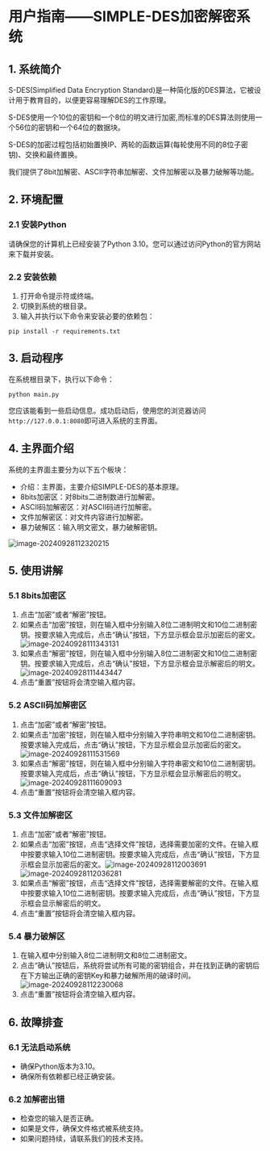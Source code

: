 # 用户指南——SIMPLE-DES加密解密系统

## 1. 系统简介

S-DES(Simplified Data Encryption Standard)是一种简化版的DES算法，它被设计用于教育目的，以便更容易理解DES的工作原理。

S-DES使用一个10位的密钥和一个8位的明文进行加密,而标准的DES算法则使用一个56位的密钥和一个64位的数据块。

S-DES的加密过程包括初始置换IP、两轮的函数运算(每轮使用不同的8位子密钥)、交换和最终置换。

我们提供了8bit加解密、ASCII字符串加解密、文件加解密以及暴力破解等功能。



## 2. 环境配置

### 2.1 安装Python

请确保您的计算机上已经安装了Python 3.10。您可以通过访问Python的官方网站来下载并安装。

### 2.2 安装依赖

1. 打开命令提示符或终端。
2. 切换到系统的根目录。
3. 输入并执行以下命令来安装必要的依赖包：

```
pip install -r requirements.txt
```

## 3. 启动程序

在系统根目录下，执行以下命令：

```
python main.py
```

您应该能看到一些启动信息。成功启动后，使用您的浏览器访问`http://127.0.0.1:8080`即可进入系统的主界面。



## 4. 主界面介绍

系统的主界面主要分为以下五个板块：

- 介绍：主界面，主要介绍SIMPLE-DES的基本原理。
- 8bits加密区：对8bits二进制数进行加解密。
- ASCII码加解密区：对ASCII码进行加解密。
- 文件加解密区：对文件内容进行加解密。
- 暴力破解区：输入明文密文，暴力破解密钥。

![image-20240928112320215](./.assets/image-20240928112320215-1727499019933-2.png)

## 5. 使用讲解

### 5.1 8bits加密区

1. 点击“加密”或者“解密”按钮。
2. 如果点击“加密”按钮，则在输入框中分别输入8位二进制明文和10位二进制密钥。按要求输入完成后，点击“确认”按钮，下方显示框会显示加密后的密文。![image-20240928111343131](./.assets/image-20240928111343131.png)
3. 如果点击“解密”按钮，则在输入框中分别输入8位二进制密文和10位二进制密钥。按要求输入完成后，点击“确认”按钮，下方显示框会显示解密后的明文。![image-20240928111443447](./.assets/image-20240928111443447.png)
4. 点击“重置”按钮将会清空输入框内容。

### 5.2 ASCII码加解密区

1. 点击“加密”或者“解密”按钮。
2. 如果点击“加密”按钮，则在输入框中分别输入字符串明文和10位二进制密钥。按要求输入完成后，点击“确认”按钮，下方显示框会显示加密后的密文。![image-20240928111531569](./.assets/image-20240928111531569.png)
3. 如果点击“解密”按钮，则在输入框中分别输入字符串密文和10位二进制密钥。按要求输入完成后，点击“确认”按钮，下方显示框会显示解密后的明文。![image-20240928111609093](./.assets/image-20240928111609093.png)
4. 点击“重置”按钮将会清空输入框内容。

### 5.3 文件加解密区

1. 点击“加密”或者“解密”按钮。
2. 如果点击“加密”按钮，点击“选择文件”按钮，选择需要加密的文件。在输入框中按要求输入10位二进制密钥。按要求输入完成后，点击“确认”按钮，下方显示框会显示加密后的密文。![image-20240928112003691](./.assets/image-20240928112003691.png)![image-20240928112036281](./.assets/image-20240928112036281.png)
3. 如果点击“解密”按钮，点击“选择文件”按钮，选择需要解密的文件。在输入框中按要求输入10位二进制密钥。按要求输入完成后，点击“确认”按钮，下方显示框会显示解密后的明文。
4. 点击“重置”按钮将会清空输入框内容。

### 5.4 暴力破解区

1. 在输入框中分别输入8位二进制明文和8位二进制密文。
2. 点击“确认”按钮后，系统将尝试所有可能的密钥组合，并在找到正确的密钥后在下方输出正确的密钥Key和暴力破解所用的破译时间。![image-20240928112230068](./.assets/image-20240928112230068.png)
3. 点击“重置”按钮将会清空输入框内容。



## 6. 故障排查

### 6.1 无法启动系统

- 确保Python版本为3.10。
- 确保所有依赖都已经正确安装。

### 6.2 加解密出错

- 检查您的输入是否正确。
- 如果是文件，确保文件格式被系统支持。
- 如果问题持续，请联系我们的技术支持。